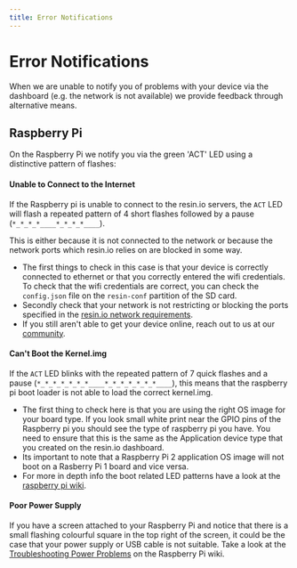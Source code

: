 ```yaml
---
title: Error Notifications
---
```


# Error Notifications

When we are unable to notify you of problems with your device via the dashboard (e.g. the network is not available) we provide feedback through alternative means.

## Raspberry Pi

On the Raspberry Pi we notify you via the green 'ACT' LED using a distinctive pattern of flashes:

#### Unable to Connect to the Internet
If the Raspberry pi is unable to connect to the resin.io servers, the `ACT` LED will flash a repeated pattern of 4 short flashes followed by a pause (`*_*_*_*____*_*_*_*____`).

This is either because it is not connected to the network or because the network ports which resin.io relies on are blocked in some way.

* The first things to check in this case is that your device is correctly connected to ethernet or that you correctly entered the wifi credentials. To check that the wifi credentials are correct, you can check the `config.json` file on the `resin-conf` partition of the SD card.
* Secondly check that your network is not restricting or blocking the ports specified in the [resin.io network requirements](/deployment/wifi/#network-requirements).
* If you still aren't able to get your device online, reach out to us at our [community](https://gitter.im/resin-io/chat).

#### Can't Boot the Kernel.img
If the `ACT` LED blinks with the repeated pattern of 7 quick flashes and a pause (`*_*_*_*_*_*_*____*_*_*_*_*_*_*____`), this means that the raspberry pi boot loader is not able to load the correct kernel.img.
* The first thing to check here is that you are using the right OS image for your board type. If you look small white print near the GPIO pins of the Raspberry pi you should see the type of raspberry pi you have. You need to ensure that this is the same as the Application device type that you created on the resin.io dashboard.
* Its important to note that a Raspberry Pi 2 application OS image will not boot on a Rasberry Pi 1 board and vice versa.
* For more in depth info the boot related LED patterns have a look at the [raspberry pi wiki](http://elinux.org/R-Pi_Troubleshooting#Green_LED_blinks_in_a_specific_pattern).

#### Poor Power Supply
If you have a screen attached to your Raspberry Pi and notice that there is a small flashing colourful square in the top right of the screen, it could be the case that your power supply or USB cable is not suitable. Take a look at the [Troubleshooting Power Problems](http://elinux.org/R-Pi_Troubleshooting#Troubleshooting_power_problems) on the Raspberry Pi wiki.
